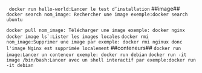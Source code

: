 `` 
docker run hello-world:Lancer le test d’installation
``
##image##
``
docker search nom_image: Rechercher une image
exemple:docker search ubuntu
``

``
docker pull nom_image: Télécharger une image
exemple: docker nginx
``
``
docker image ls`:Lister les images locales
``
``
docker rmi nom_image:Supprimer une image
par exemple: docker rmi nginux
donc l'image Nginx est supprimée localement
``
##conteneurs##
``
docker run image:Lancer un conteneur
exemple: docker run debian
``
``
docker run -it image /bin/bash:Lancer avec un shell interactif
par exemple:docker run -it debian
``





